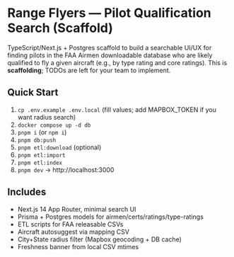 # Range Flyers — Pilot Qualification Search (Scaffold)

TypeScript/Next.js + Postgres scaffold to build a searchable UI/UX for finding pilots in the FAA Airmen
downloadable database who are likely qualified to fly a given aircraft (e.g., by type rating and core ratings).
This is **scaffolding**; TODOs are left for your team to implement.

## Quick Start
1) `cp .env.example .env.local` (fill values; add MAPBOX_TOKEN if you want radius search)
2) `docker compose up -d db`
3) `pnpm i` (or `npm i`)
4) `pnpm db:push`
5) `pnpm etl:download`  (optional)
6) `pnpm etl:import`
7) `pnpm etl:index`
8) `pnpm dev` → http://localhost:3000

## Includes
- Next.js 14 App Router, minimal search UI
- Prisma + Postgres models for airmen/certs/ratings/type-ratings
- ETL scripts for FAA releasable CSVs
- Aircraft autosuggest via mapping CSV
- City+State radius filter (Mapbox geocoding + DB cache)
- Freshness banner from local CSV mtimes
